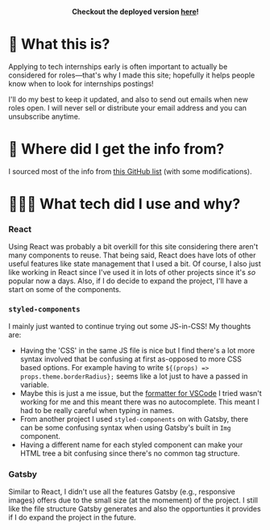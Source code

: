 
<p align="center">
  <b>Checkout the deployed version <a href="https://canadian-software-intern.netlify.app/" target="_blank">here</a>!</b>
</p>

# 💼 What this is?
Applying to tech internships early is often important to actually be considered for roles—that's why I made this site; hopefully it helps people know when to look for internships postings!

I'll do my best to keep it updated, and also to send out emails when new roles open. I will never sell or distribute your email address and you can unsubscribe anytime.

# 💽 Where did I get the info from?
I sourced most of the info from [this GitHub list](https://github.com/ChrisDryden/Canadian-Tech-Internships-Summer-2022) (with some modifications).

# 👨🏽‍💻 What tech did I use and why?
### React
Using React was probably a bit overkill for this site considering there aren't many components to reuse. That being said, React does have lots of other useful features like state management that I used a bit. Of course, I also just like working in React since I've used it in lots of other projects since it's _so_ popular now a days. Also, if I do decide to expand the project, I'll have a start on some of the components.

### `styled-components`
I mainly just wanted to continue trying out some JS-in-CSS! My thoughts are:
- Having the 'CSS' in the same JS file is nice but I find there's a lot more syntax involved that be confusing at first as-opposed to more CSS based options. For example having to write `${(props) => props.theme.borderRadius};` seems like a lot just to have a passed in variable.
- Maybe this is just a me issue, but the [formatter for VSCode](https://github.com/microsoft/typescript-styled-plugin/issues/146) I tried wasn't working for me and this meant there was no autocomplete. This meant I had to be really careful when typing in names.
- From another project I used `styled-components` on with Gatsby, there can be some confusing syntax when using Gatsby's built in `Img` component.
- Having a different name for each styled component can make your HTML tree a bit confusing since there's no common tag structure.

### Gatsby
Similar to React, I didn't use all the features Gatsby (e.g., responsive images) offers due to the small size (at the momement) of the project. I still like the file structure Gatsby generates and also the opportunties it provides if I do expand the project in the future.
